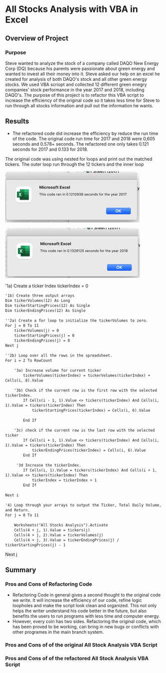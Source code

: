 # All Stocks Analysis with VBA in Excel

## Overview of Project

### Purpose
Steve wanted to analyze the stock of a company called DAQO New Energy Corp (DQ) because his parents were passionate about green energy and wanted to invest all their money into it. Steve asked our help on an excel he created for analysis of both DAQO's stock and all other green energy stocks.  We used VBA scriopt and collected 12 different green enegry companies' stock performance in the year 2017 and 2018, including DAQO's. The purpose of this project is to refactor this VBA script to increase the efficiency of the original code so it takes less time for Steve to run through all stocks information and pull out the information he wants.

## Results

- The refactored code did increase the efficiency by reduce the run time of the code. The original code run time for 2017 and 2018 were 0,605 seconds and 0.578+ seconds. The refactored one only takes 0.121 seconds for 2017 and 0.133 for 2018.

The original code was using nested for loops and print out the matched tickers. The outer loop run through the 12 tickers and the inner loop

![2017refactor](VBA_Challenge_2017.png)

![2017refactor](VBA_Challenge_2018.png)
   
   
   '1a) Create a ticker Index
    tickerIndex = 0

    '1b) Create three output arrays
    Dim tickerVolumes(12) As Long
    Dim tickerStartingPrices(12) As Single
    Dim tickerEndingPrices(12) As Single
    
    ''2a) Create a for loop to initialize the tickerVolumes to zero.
    For j = 0 To 11
        tickerVolumes(j) = 0
        tickerStartingPrices(j) = 0
        tickerEndingPrices(j) = 0
    Next j
        
    ''2b) Loop over all the rows in the spreadsheet.
    For i = 2 To RowCount
    
        '3a) Increase volume for current ticker
            tickerVolumes(tickerIndex) = tickerVolumes(tickerIndex) + Cells(i, 8).Value
      
        '3b) Check if the current row is the first row with the selected tickerIndex.
            If Cells(i - 1, 1).Value <> tickers(tickerIndex) And Cells(i, 1).Value = tickers(tickerIndex) Then
                tickerStartingPrices(tickerIndex) = Cells(i, 6).Value
            
            End If
        
        '3c) check if the current row is the last row with the selected ticker
            If Cells(i + 1, 1).Value <> tickers(tickerIndex) And Cells(i, 1).Value = tickers(tickerIndex) Then
                tickerEndingPrices(tickerIndex) = Cells(i, 6).Value
            End If
           
         '3d Increase the tickerIndex.
            If Cells(i, 1).Value = tickers(tickerIndex) And Cells(i + 1, 1).Value <> tickers(tickerIndex) Then
                tickerIndex = tickerIndex + 1
            End If
            
    Next i
    
    '4) Loop through your arrays to output the Ticker, Total Daily Volume, and Return.
    For j = 0 To 11
        
        Worksheets("All Stocks Analysis").Activate
        Cells(4 + j, 1).Value = tickers(j)
        Cells(4 + j, 2).Value = tickerVolumes(j)
        Cells(4 + j, 3).Value = tickerEndingPrices(j) / tickerStartingPrices(j) - 1
    
 
Next j



## Summary
### Pros and Cons of Refactoring Code
- Refactoring Code in general gives a second thought to the original code we write. It will increase the efficiency of our code, refine logic loopholes and make the script look clean and organized. This not only helps the writer understand his code better in the future, but also benefits the users to run  programs with less time and computer energy.
- However, every coin has two sides. Refactoring the original code, which has been proved to be working, can bring in new bugs or conflicts with other programes in the main branch system.

### Pros and Cons of of the original All Stock Analysis VBA Script
### Pros and Cons of of the refactored All Stock Analysis VBA Script
